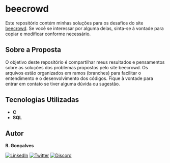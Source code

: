 # beecrowd

Este repositório contém minhas soluções para os desafios do site [beecrowd](https://www.beecrowd.com.br). Se você se interessar por alguma delas, sinta-se à vontade para copiar e modificar conforme necessário.

## Sobre a Proposta

O objetivo deste repositório é compartilhar meus resultados e pensamentos sobre as soluções dos problemas propostos pelo site beecrowd. Os arquivos estão organizados em ramos (branches) para facilitar o entendimento e o desenvolvimento dos códigos. Fique à vontade para entrar em contato se tiver alguma dúvida ou sugestão.

## Tecnologias Utilizadas

- **C**
- **SQL**

## Autor

**R. Gonçalves**

[![LinkedIn](https://img.shields.io/badge/LinkedIn-0077B5?style=for-the-badge&logo=linkedin&logoColor=white)](https://www.linkedin.com/in/unic-ri/)
[![Twitter](https://img.shields.io/badge/Twitter-1DA1F2?style=for-the-badge&logo=twitter&logoColor=white)](https://twitter.com/unic_ri)
[![Discord](https://img.shields.io/badge/Discord-7289DA?style=for-the-badge&logo=discord&logoColor=white)](https://discord.com/users/210427541956198400)
